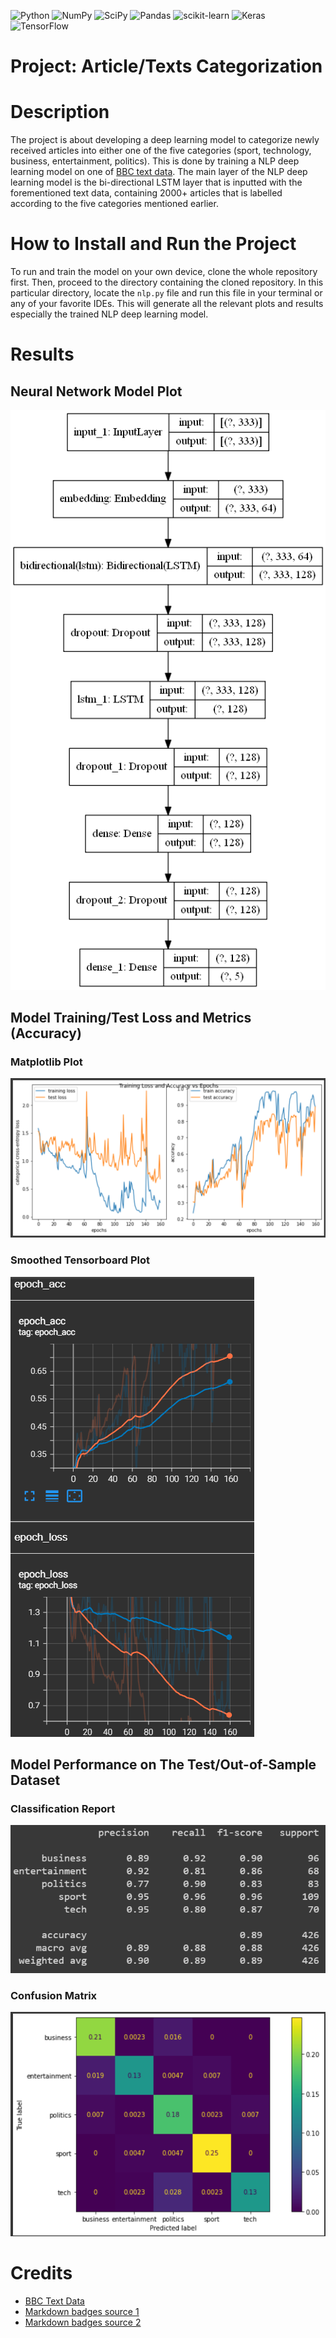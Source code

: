 ![Python](https://img.shields.io/badge/python-3670A0?style=for-the-badge&logo=python&logoColor=ffdd54)
![NumPy](https://img.shields.io/badge/numpy-%23013243.svg?style=for-the-badge&logo=numpy&logoColor=white)
![SciPy](https://img.shields.io/badge/SciPy-%230C55A5.svg?style=for-the-badge&logo=scipy&logoColor=%white)
![Pandas](https://img.shields.io/badge/pandas-%23150458.svg?style=for-the-badge&logo=pandas&logoColor=white)
![scikit-learn](https://img.shields.io/badge/scikit--learn-%23F7931E.svg?style=for-the-badge&logo=scikit-learn&logoColor=white)
![Keras](https://img.shields.io/badge/Keras-%23D00000.svg?style=for-the-badge&logo=Keras&logoColor=white)
![TensorFlow](https://img.shields.io/badge/TensorFlow-%23FF6F00.svg?style=for-the-badge&logo=TensorFlow&logoColor=white)

# Project: Article/Texts Categorization

# Description
The project is about developing a deep learning model to categorize newly received articles into either one of the five categories (sport, technology, business, entertainment, politics). This is done by training a NLP deep learning model on one of [BBC text data](https://raw.githubusercontent.com/susanli2016/PyCon-Canada-2019-NLP-Tutorial/master/bbc-text.csv). The main layer of the NLP deep learning model is the bi-directional LSTM layer that is inputted with the forementioned text data, containing 2000+ articles that is labelled according to the five categories mentioned earlier.

# How to Install and Run the Project
To run and train the model on your own device, clone the whole repository first. Then, proceed to the directory containing the cloned repository. In this particular directory, locate the `nlp.py` file and run this file in your terminal or any of your favorite IDEs. This will generate all the relevant plots and results especially the trained NLP deep learning model.

# Results
## Neural Network Model Plot
![NLP network](statics/model.png)

## Model Training/Test Loss and Metrics (Accuracy)
### Matplotlib Plot
![loss metric plots mpl](statics/loss_metric_matplotlib_plot.png)
### Smoothed Tensorboard Plot
![loss metrics plots tensoboard](statics/loss_metric_tensorboard_plot.png)

## Model Performance on The Test/Out-of-Sample Dataset
### Classification Report
![class report](statics/classification_report.png)
### Confusion Matrix
![confusion matrix](statics/confusion_matrix.png)

# Credits
- [BBC Text Data](https://raw.githubusercontent.com/susanli2016/PyCon-Canada-2019-NLP-Tutorial/master/bbc-text.csv)
- [Markdown badges source 1](https://github.com/Ileriayo/markdown-badges)
- [Markdown badges source 2](https://github.com/alexandresanlim/Badges4-README.md-Profile)
